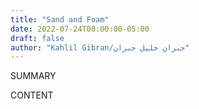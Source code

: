 ```yaml
---
title: "Sand and Foam"
date: 2022-07-24T00:00:00-05:00
draft: false
author: "Kahlil Gibran/جبران خليل جبران"
---
```


SUMMARY

<!--more-->

CONTENT